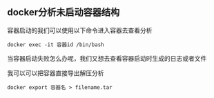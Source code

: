 ## docker分析未启动容器结构

容器启动的我们可以使用以下命令进入容器去查看分析

```
docker exec -it 容器id /bin/bash
```

当容器启动失败怎么办呢，我们又想去查看容器启动时生成的日志或者文件

我可以可以把容器直接导出解压分析

```
docker export 容器名 > filename.tar
```

